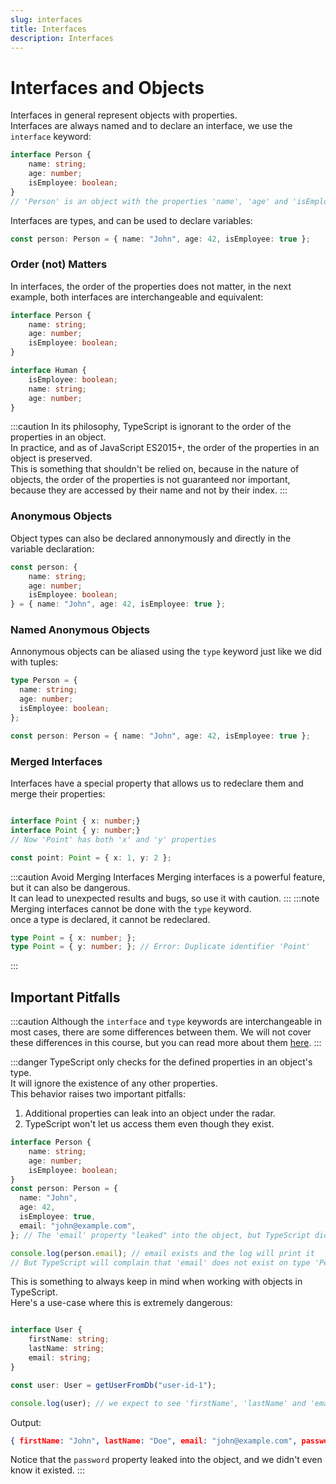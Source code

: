 ```yaml
---
slug: interfaces
title: Interfaces
description: Interfaces
---
```


# Interfaces and Objects
Interfaces in general represent objects with properties.  
Interfaces are always named and to declare an interface, we use the `interface` keyword:
```ts
interface Person {
    name: string;
    age: number;
    isEmployee: boolean;
} 
// 'Person' is an object with the properties 'name', 'age' and 'isEmployee'
```

Interfaces are types, and can be used to declare variables:
```ts
const person: Person = { name: "John", age: 42, isEmployee: true };
```

### Order (not) Matters
In interfaces, the order of the properties does not matter, in the next example, both interfaces are interchangeable and equivalent:
```ts
interface Person {
    name: string;
    age: number;
    isEmployee: boolean;
}

interface Human {
    isEmployee: boolean;
    name: string;
    age: number;
}
```
:::caution
In its philosophy, TypeScript is ignorant to the order of the properties in an object.  
In practice, and as of JavaScript ES2015+, the order of the properties in an object is preserved.  
This is something that shouldn't be relied on, because in the nature of objects, the order of the properties is not guaranteed nor important, because they are accessed by their name and not by their index.
:::

### Anonymous Objects
Object types can also be declared annonymously and directly in the variable declaration:
```ts
const person: {
    name: string;
    age: number;
    isEmployee: boolean;
} = { name: "John", age: 42, isEmployee: true };
```

### Named Anonymous Objects

Annonymous objects can be aliased using the `type` keyword just like we did with tuples:
```ts
type Person = {
  name: string;
  age: number;
  isEmployee: boolean;
};

const person: Person = { name: "John", age: 42, isEmployee: true };
```

### Merged Interfaces
Interfaces have a special property that allows us to redeclare them and merge their properties:
```ts

interface Point { x: number;}
interface Point { y: number;}
// Now 'Point' has both 'x' and 'y' properties

const point: Point = { x: 1, y: 2 };
```
:::caution Avoid Merging Interfaces
Merging interfaces is a powerful feature, but it can also be dangerous.  
It can lead to unexpected results and bugs, so use it with caution.
:::
:::note
Merging interfaces cannot be done with the `type` keyword.  
once a type is declared, it cannot be redeclared.
```ts
type Point = { x: number; };
type Point = { y: number; }; // Error: Duplicate identifier 'Point'
```
::: 


## Important Pitfalls

:::caution
Although the `interface` and `type` keywords are interchangeable in most cases, there are some differences between them.
We will not cover these differences in this course, but you can read more about them [here](https://www.typescriptlang.org/docs/handbook/2/everyday-types.html#differences-between-type-aliases-and-interfaces).
:::

:::danger
TypeScript only checks for the defined properties in an object's type.  
It will ignore the existence of any other properties.  
This behavior raises two important pitfalls:
1. Additional properties can leak into an object under the radar.
2. TypeScript won't let us access them even though they exist.

```ts
interface Person {
    name: string;
    age: number;
    isEmployee: boolean;
}
const person: Person = {
  name: "John",
  age: 42,
  isEmployee: true,
  email: "john@example.com",
}; // The 'email' property "leaked" into the object, but TypeScript didn't complain.

console.log(person.email); // email exists and the log will print it
// But TypeScript will complain that 'email' does not exist on type 'Person'
```

This is something to always keep in mind when working with objects in TypeScript.  
Here's a use-case where this is extremely dangerous:
```ts

interface User {
    firstName: string;
    lastName: string;
    email: string;
}

const user: User = getUserFromDb("user-id-1");

console.log(user); // we expect to see 'firstName', 'lastName' and 'email' properties
```
Output:
```json
{ firstName: "John", lastName: "Doe", email: "john@example.com", password: "secret" }
```
Notice that the `password` property leaked into the object, and we didn't even know it existed.
:::